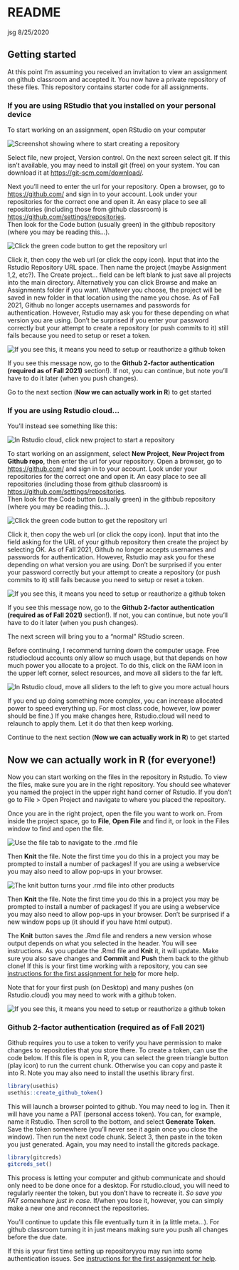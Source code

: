 README
================
jsg
8/25/2020

## Getting started

At this point I’m assuming you received an invitation to view an
assignment on github classroom and accepted it. You now have a private
repository of these files. This repository contains starter code for all
assignments.

### If you are using RStudio that you installed on your personal device

To start working on an assignment, open RStudio on your computer

![Screenshot showing where to start creating a
repository](https://lh3.googleusercontent.com/pw/ACtC-3ddyHNvzmRICUa_CmWQmzbz5jr9aTdo_bs9yH9ZbfUPe2LjS46TYj1FsD7CjhKL3rknFZkui-YecWokRGY03cj8occR5HJN56P5N8KJTCUPgciKCAwD8YHJEKXXOOjH-LI8k1G8p88MGB7d_6ov4EJtQQ=w879-h664-no)

Select file, new project, Version control. On the next screen select
git. If this isn’t available, you may need to install git (free) on your
system. You can download it at <https://git-scm.com/download/>.

Next you’ll need to enter the url for your repository. Open a browser,
go to <https://github.com/> and sign in to your account. Look under your
repositories for the correct one and open it. An easy place to see all
repositories (including those from github classroom) is
<https://github.com/settings/repositories>.  
Then look for the Code button (usually green) in the githbub repository
(where you may be reading this…).

![Click the green code button to get the repository
url](https://lh3.googleusercontent.com/pw/ACtC-3c6iXUxY_YkEQktN9szfL0Jfl3-jJnjfp2dwbMU_NtnOtoCOFzJcpRN1r0X0zCZlH2gtB9JlXz7_WLgXMBAU7a2K_vwTX5taNBBWwSgsO558aqLZEtKmH_cMpwv7ukzYi7R4ffncWbcscAy8sAzBcZ4Ww=w692-h490-no?authuser=0)

Click it, then copy the web url (or click the copy icon). Input that
into the Rstudio Repository URL space. Then name the project (maybe
Assignment 1,2, etc?). The Create project… field can be left blank to
just save all projects into the main directory. Alternatively you can
click Browse and make an Assignments folder if you want. Whatever you
choose, the project will be saved in new folder in that location using
the name you chose. As of Fall 2021, Github no longer accepts usernames
and passwords for authentication. However, Rstudio may ask you for these
depending on what version you are using. Don’t be surprised if you enter
your password correctly but your attempt to create a repository (or push
commits to it) still fails because you need to setup or reset a token.

![If you see this, it means you need to setup or reauthorize a github
token](https://lh3.googleusercontent.com/pw/AM-JKLW24QFJWE5drC-dx2ldqcUZtNvtC-zl6HIiQLUoRYcy9enZV1eomlHk3afwzU_uiythMdAZlKi2eY_nlmdBgpcWcxK5qcZWPnufblrmUYb2bB4YOqBpEQaRqRpQWEX86lRACZFIe2OjFmZYwT30_fYjxA=w704-h296-no?authuser=0)

If you see this message now, go to the **Github 2-factor authentication
(required as of Fall 2021)** section!). If not, you can continue, but
note you’ll have to do it later (when you push changes).

Go to the next section (**Now we can actually work in R**) to get
started

### If you are using Rstudio cloud…

You’ll instead see something like this:

![In Rstudio cloud, click new project to start a
repository](https://lh3.googleusercontent.com/pw/ACtC-3dVAm8XnMQH9ebnayG0SgBgSewlPFWyJmubIbASefCQ0NKiuZHsQO6eUbzy-Y0LZ6U7KbPkmHCi91tJ4lm7xPs4xf0A3fyMXyMKuzfJ6B2tADIq_NX9GmYRrZS5OuZ6Y1DcCxyzMmmEsV-_DyV9XrLLJA=w1320-h581-no?authuser=0)

To start working on an assignment, select **New Project**, **New Project
from Github repo**, then enter the url for your repository. Open a
browser, go to <https://github.com/> and sign in to your account. Look
under your repositories for the correct one and open it. An easy place
to see all repositories (including those from github classroom) is
<https://github.com/settings/repositories>.  
Then look for the Code button (usually green) in the githbub repository
(where you may be reading this…).

![Click the green code button to get the repository
url](https://lh3.googleusercontent.com/pw/ACtC-3c6iXUxY_YkEQktN9szfL0Jfl3-jJnjfp2dwbMU_NtnOtoCOFzJcpRN1r0X0zCZlH2gtB9JlXz7_WLgXMBAU7a2K_vwTX5taNBBWwSgsO558aqLZEtKmH_cMpwv7ukzYi7R4ffncWbcscAy8sAzBcZ4Ww=w692-h490-no?authuser=0)

Click it, then copy the web url (or click the copy icon). Input that
into the field asking for the URL of your github repository then create
the project by selecting OK. As of Fall 2021, Github no longer accepts
usernames and passwords for authentication. However, Rstudio may ask you
for these depending on what version you are using. Don’t be surprised if
you enter your password correctly but your attempt to create a
repository (or push commits to it) still fails because you need to setup
or reset a token.

![If you see this, it means you need to setup or reauthorize a github
token](https://lh3.googleusercontent.com/pw/AM-JKLW24QFJWE5drC-dx2ldqcUZtNvtC-zl6HIiQLUoRYcy9enZV1eomlHk3afwzU_uiythMdAZlKi2eY_nlmdBgpcWcxK5qcZWPnufblrmUYb2bB4YOqBpEQaRqRpQWEX86lRACZFIe2OjFmZYwT30_fYjxA=w704-h296-no?authuser=0)

If you see this message now, go to the **Github 2-factor authentication
(required as of Fall 2021)** section!). If not, you can continue, but
note you’ll have to do it later (when you push changes).

The next screen will bring you to a “normal” RStudio screen.

Before continuing, I recommend turning down the computer usage. Free
rstudiocloud accounts only allow so much usage, but that depends on how
much power you allocate to a project. To do this, click on the RAM icon
in the upper left corner, select resources, and move all sliders to the
far left.

![In Rstudio cloud, move all sliders to the left to give you more actual
hours](https://lh3.googleusercontent.com/pw/AM-JKLVGtN01ndQcB622ioe8eLk0vcbTgdlE2QXG8L_q0scnCBEXjhn4Kvik3Lqm7BoiI11p0YaTYq5NlWaXa303IVly68oNYqfJoQWoNWnAyWUyo5fRcrQ39lrvFBdWP1J-qGd84xGNFN-U1aGgfF5ac6FsAA=w329-h734-no?authuser=0)

If you end up doing something more complex, you can increase allocated
power to speed everything up. For most class code, however, low power
should be fine.) If you make changes here, Rstudio.cloud will need to
relaunch to apply them. Let it do that then keep working.

Continue to the next section (**Now we can actually work in R**) to get
started

## Now we can actually work in R (for everyone!)

Now you can start working on the files in the repository in Rstudio. To
view the files, make sure you are in the right repository. You should
see whatever you named the project in the upper right hand corner of
Rstudio. If you don’t go to File \> Open Project and navigate to where
you placed the repository.

Once you are in the right project, open the file you want to work on.
From inside the project space, go to **File**, **Open File** and find
it, or look in the Files window to find and open the file.

![Use the file tab to navigate to the .rmd
file](https://lh3.googleusercontent.com/pw/ACtC-3esT_YVFqbmcul63AzkXBGrjK5J6kPBMRZW_mT_JNTG7UstxeT9hInq7dA91xV8-e6DbO77u8YepXb6sO6beUo0OlSWg2fXEBbxwgYTHWo7KkZlSAsVfzgpYiL7QbveqRLjctmUYb3RJninK9jMK4DP9A=w800-h452-no?authuser=0)

Then **Knit** the file. Note the first time you do this in a project you
may be prompted to install a number of packages! If you are using a
webservice you may also need to allow pop-ups in your browser.

![The knit button turns your .rmd file into other
products](https://lh3.googleusercontent.com/pw/ACtC-3dlSoGJDHtdGqEBr8L2X-yqZ-08Z95RHUMvaxHqF9EOFcBnqtamYMAWOr75mohUSL_KvWtBTt-u4KrdoHgceHc-sZiViw6l9ZqEQToLIsy6AwvQIQMrJgLbtXfV6gNLDgQvgT3N7aq9pk9-x5ugpegjYA=w378-h109-no)

Then **Knit** the file. Note the first time you do this in a project you
may be prompted to install a number of packages! If you are using a
webservice you may also need to allow pop-ups in your browser. Don’t be
surprised if a new window pops up (it should if you have html output).

The **Knit** button saves the .Rmd file and renders a new version whose
output depends on what you selected in the header. You will see
instructions. As you update the .Rmd file and **Knit** it, it will
update. Make sure you also save changes and **Commit** and **Push** them
back to the github clone! If this is your first time working with a
repository, you can see [instructions for the first assignment for
help](https://github.com/jsgosnell/Starter_code/blob/master/1.%20_Getting_used_to_R/1.-Getting-Used-to-R.md)
for more help.

Note that for your first push (on Desktop) and many pushes (on
Rstudio.cloud) you may need to work with a github token.

![If you see this, it means you need to setup or reauthorize a github
token](https://lh3.googleusercontent.com/pw/AM-JKLW24QFJWE5drC-dx2ldqcUZtNvtC-zl6HIiQLUoRYcy9enZV1eomlHk3afwzU_uiythMdAZlKi2eY_nlmdBgpcWcxK5qcZWPnufblrmUYb2bB4YOqBpEQaRqRpQWEX86lRACZFIe2OjFmZYwT30_fYjxA=w704-h296-no?authuser=0)

### Github 2-factor authentication (required as of Fall 2021)

Github requires you to use a token to verify you have permission to make
changes to repositoties that you store there. To create a token, can use
the code below. If this file is open in R, you can select the green
triangle button (play icon) to run the current chunk. Otherwise you can
copy and paste it into R. Note you may also need to install the usethis
library first.

``` r
library(usethis)
usethis::create_github_token()
```

This will launch a browser pointed to github. You may need to log in.
Then it will have you name a PAT (personal access token). You can, for
example, name it Rstudio. Then scroll to the bottom, and select
**Generate Token**. Save the token somewhere (you’ll never see it again
once you close the window). Then run the next code chunk. Select 3, then
paste in the token you just generated. Again, you may need to install
the gitcreds package.

``` r
library(gitcreds)
gitcreds_set()
```

This process is letting your computer and github communicate and should
only need to be done once for a desktop. For rstudio.cloud, you will
need to regularly reenter the token, but you don’t have to recreate it.
*So save you PAT somewhere just in case*. If/when you lose it, however,
you can simply make a new one and reconnect the repositories.

You’ll continue to update this file eventually turn it in (a little
meta…). For github classroom turning it in just means making sure you
push all changes before the due date.

If this is your first time setting up repositoryyou may run into some
authentication issues. See [instructions for the first assignment for
help](https://github.com/jsgosnell/Starter_code/blob/master/1.%20_Getting_used_to_R/1.-Getting-Used-to-R.md).
